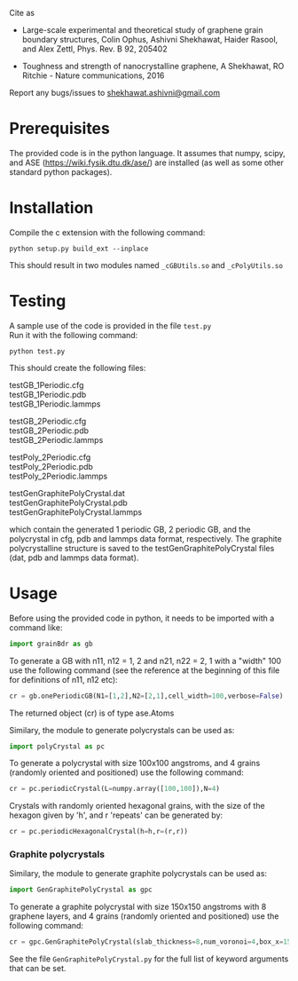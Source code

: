 Cite as
* Large-scale experimental and theoretical study of graphene grain boundary structures, Colin Ophus, Ashivni Shekhawat, Haider Rasool, and Alex Zettl, Phys. Rev. B 92, 205402

* Toughness and strength of nanocrystalline graphene, A Shekhawat, RO Ritchie - Nature communications, 2016

Report any bugs/issues to shekhawat.ashivni@gmail.com

# Prerequisites

The provided code is in the python language. It assumes that numpy, scipy, and ASE (https://wiki.fysik.dtu.dk/ase/) are installed 
(as well as some other standard python packages). 


# Installation

Compile the c extension with the following command:

```
python setup.py build_ext --inplace
```

This should result in two modules named `_cGBUtils.so` and `_cPolyUtils.so`

# Testing

A sample use of the code is provided in the file `test.py`  
Run it with the following command:

```
python test.py
```

This should create the following files:

testGB_1Periodic.cfg  
testGB_1Periodic.pdb  
testGB_1Periodic.lammps  

testGB_2Periodic.cfg  
testGB_2Periodic.pdb  
testGB_2Periodic.lammps  

testPoly_2Periodic.cfg  
testPoly_2Periodic.pdb  
testPoly_2Periodic.lammps  

testGenGraphitePolyCrystal.dat  
testGenGraphitePolyCrystal.pdb  
testGenGraphitePolyCrystal.lammps  

which contain the generated 1 periodic GB, 2 periodic GB, and the polycrystal in cfg, pdb and lammps data format, respectively.  The graphite polycrystalline structure is saved to the testGenGraphitePolyCrystal files (dat, pdb and lammps data format).


# Usage

Before using the provided code in python, it needs to be imported with a command like:
```python
import grainBdr as gb
```

To generate a GB with n11, n12 = 1, 2 and n21, n22 = 2, 1 with a "width" 100 use the following command (see the reference at the beginning of this file for definitions of n11, n12 etc):

```python
cr = gb.onePeriodicGB(N1=[1,2],N2=[2,1],cell_width=100,verbose=False)
```

The returned object (cr) is of type ase.Atoms

Similary, the module to generate polycrystals can be used as:

```python
import polyCrystal as pc
```

To generate a polycrystal with size 100x100 angstroms, and 4 grains (randomly oriented and positioned) use the following command:

```python
cr = pc.periodicCrystal(L=numpy.array([100,100]),N=4)
```

Crystals with randomly oriented hexagonal grains, with the size of the hexagon given by 'h', and r 'repeats' can be generated by:

```python
cr = pc.periodicHexagonalCrystal(h=h,r=(r,r))
```

### Graphite polycrystals

Similary, the module to generate graphite polycrystals can be used as:

```python
import GenGraphitePolyCrystal as gpc
```
To generate a graphite polycrystal with size 150x150 angstroms with 8 graphene layers, and 4 grains (randomly oriented and positioned) use the following command:
```python
cr = gpc.GenGraphitePolyCrystal(slab_thickness=8,num_voronoi=4,box_x=150,box_y=150)
```
See the file `GenGraphitePolyCrystal.py` for the full list of keyword arguments that can be set.





